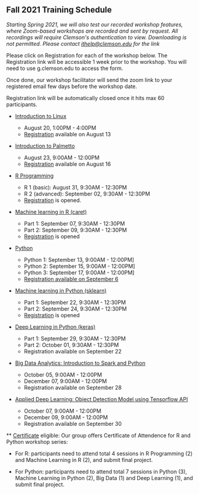 ## Fall 2021 Training Schedule

*Starting Spring 2021, we will also test our recorded workshop features, 
where Zoom-based workshops are recorded and sent by request. All recordings will 
require Clemson's authentication to view. Downloading is not permitted. Please contact ithelp@clemson.edu for the link* 

Please click on Registration for each of the workshop below. The Registration link will be accessible 1 week prior to the workshop. You will need to use g.clemson.edu to access the form.

Once done, our workshop facilitator will send the zoom link to your registered email few days before the workshop date.

Registration link will be automatically closed once it hits max 60 participants.

- [Introduction to Linux](workshop.md#introduction-to-linux)  
    - August 20, 1:00PM - 4:00PM
    - [Registration](https://docs.google.com/forms/d/e/1FAIpQLSeP5l9HeY6YWVN6D10kzJdHRn3_ZTX-Cg2AeJb9Y-12sH_27w/viewform) available on August 13
   
- [Introduction to Palmetto](workshop.md#introduction-to-research-computing-on-palmetto-cluster)
    - August 23, 9:00AM - 12:00PM
    - [Registration](https://docs.google.com/forms/d/e/1FAIpQLScF_FFYrvpjtzKs0qbbpVSipbbH46tHE83js9z6eC8JeF_f2A/viewform) available on August 16
  
- [R Programming](workshop.md#introduction-to-data-science-using-r)
    - R 1 (basic): August 31, 9:30AM - 12:30PM
    - R 2 (advanced): September 02, 9:30AM - 12:30PM
    - [Registration](https://docs.google.com/forms/d/e/1FAIpQLSeF5ZhMyq7h0iPFKRGLKhChGSEgfpaWVwH0VFaGvin7HNF8Yw/viewform?vc=0&c=0&w=1&flr=0&usp=mail_form_link) is opened.
        
- [Machine learning in R (caret)](workshop.md#machine-learning-in-r)
    - Part 1: September 07, 9:30AM - 12:30PM
    - Part 2: September 09, 9:30AM - 12:30PM
    - [Registration](https://docs.google.com/forms/d/e/1FAIpQLSeOqN9V5mnfJmvh9sYfoF5kgQ-_Ui6WtmBCYyBp70-jGVZCgg/viewform) is opened
   
   
 - [Python](workshop.md#introduction-to-programming-in-python)
    - Python 1: September 13, 9:00AM - 12:00PM]
    - Python 2: September 15, 9:00AM - 12:00PM]
    - Python 3: September 17, 9:00AM - 12:00PM]
    - [Registration available on September 6](https://forms.gle/E1XM5p4PMwHuvvAU8)

- [Machine learning in Python (sklearn)](workshop.md#machine-learning-in-python)
    - Part 1: September 22, 9:30AM - 12:30PM
    - Part 2: September 24, 9:30AM - 12:30PM
    - [Registration](https://docs.google.com/forms/d/1jFwNQ1vbRkLR1y_DVb_KXU4JMs26X6nuhH5p6LWeGZA/edit) is opened

- [Deep Learning in Python (keras)](workshop.md#deep-learning-in-python)
    - Part 1: September 29, 9:30AM - 12:30PM
    - Part 2: October 01, 9:30AM - 12:30PM
    - Registration available on September 22


- [Big Data Analytics: Introduction to Spark and Python](workshop.md#introduction-to-big-data-analytics-using-sparkpython)    
    - October 05, 9:00AM - 12:00PM
    - December 07, 9:00AM - 12:00PM
    - Registration available on September 28
    
- [Applied Deep Learning: Object Detection Model using Tensorflow API](workshop.md#introduction-to-applied-deep-learning-object-detection-model-using-tensorflow-api)
    - October 07, 9:00AM - 12:00PM
    - December 09, 9:00AM - 12:00PM
    - Registration available on September 30

** [Certificate](https://www.palmetto.clemson.edu/palmetto/training/certificates/) eligible:
Our group offers Certificate of Attendence for R and Python workshop series:

- For R: participants need to attend total 4 sessions in R Programming (2) and Machine Learning in R (2), and submit final project.

- For Python: participants need to attend total 7 sessions in Python (3), Machine Learning in Python (2), Big Data (1) and Deep Learning (1), and submit final project.
